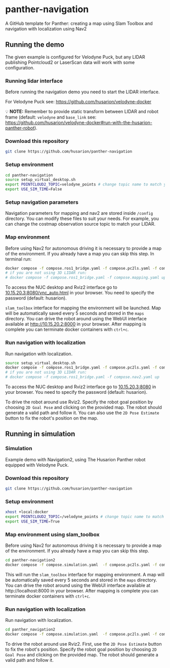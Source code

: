 # panther-navigation
A GitHub template for Panther: creating a map using Slam Toolbox and navigation with localization using Nav2

## Running the demo

The given example is configured for Velodyne Puck, but any LIDAR publishing Pointcloud2 or LaserScan data will work with some configuration.

### Running lidar interface

Before running the navigation demo you need to start the LIDAR interface. 

For Velodyne Puck see: https://github.com/husarion/velodyne-docker

:bulb: **NOTE:** Remember to provide static transform between LIDAR and robot frame (default: `velodyne` and `base_link` see: https://github.com/husarion/velodyne-docker#run-with-the-husarion-panther-robot).

### Download this repository

```bash
git clone https://github.com/husarion/panther-navigation
```

### Setup environment

```bash
cd panther-navigation
source setup_virtual_desktop.sh
export POINTCLOUD2_TOPIC=velodyne_points # change topic name to match your LIDAR pointcloud2 topic
export USE_SIM_TIME=False
```

### Setup navigation parameters

Navigation parameters for mapping and nav2 are stored inside `/config` directory. You can modify these files to suit your needs. For example, you can change the costmap observation source topic to match your LIDAR.

### Map environment

Before using Nav2 for autonomous driving it is necessary to provide a map of the environment. If you already have a map you can skip this step. In terminal run:

```bash
docker compose -f compose.ros1_bridge.yaml -f compose.pc2ls.yaml -f compose.mapping.yaml -f compose.vnc.yaml -f compose.rviz.yaml up
# if you are not using 3D LIDAR run:
# docker compose -f compose.ros1_bridge.yaml -f compose.mapping.yaml up
```

To access the NUC desktop and Rviz2 interface go to [10.15.20.3:8080/vnc_auto.html](http://10.15.20.3:8080/vnc_auto.html) in your browser. You need to specify the password (default: husarion).

`slam_toolbox` interface for mapping the environment will be launched. Map will be automatically saved every 5 seconds and stored in the `maps` directory. You can drive the robot around using the WebUI interface available at http://10.15.20.2:8000 in your browser. After mapping is complete you can terminate docker containers with `ctrl+c`.

### Run navigation with localization

Run navigation with localization.

```bash
source setup_virtual_desktop.sh
docker compose -f compose.ros1_bridge.yaml -f compose.pc2ls.yaml -f compose.nav2.yaml -f compose.vnc.yaml -f compose.rviz.yaml up
# if you are not using 3D LIDAR run:
# docker compose -f compose.ros1_bridge.yaml -f compose.nav2.yaml up
```

To access the NUC desktop and Rviz2 interface go to [10.15.20.3:8080](http://10.15.20.3:8080/vnc_auto.html) in your browser. You need to specify the password (default: husarion).

To drive the robot around use Rviz2. Specify the robot goal position by choosing `2D Goal Pose` and clicking on the provided map. The robot should generate a valid path and follow it. You can also use the `2D Pose Estimate` button to fix the robot's position on the map.

## Running in simulation

### Simulation

Example demo with Navigation2, using The Husarion Panther robot equipped with Velodyne Puck.

### Download this repository

```bash
git clone https://github.com/husarion/panther-navigation
```

### Setup environment

```bash
xhost +local:docker
export POINTCLOUD2_TOPIC=/velodyne_points # change topic name to match your lidar pointcloud2 topic
export USE_SIM_TIME=True
```

### Map environment using slam_toolbox

Before using Nav2 for autonomous driving it is necessary to provide a map of the environment. If you already have a map you can skip this step.

```bash
cd panther-navigation2
docker compose -f compose.simulation.yaml  -f compose.pc2ls.yaml -f compose.mapping.yaml -f compose.rviz.yaml up
```

This will run the `slam_toolbox` interface for mapping environment. A map will be automatically saved every 5 seconds and stored in the `maps` directory. You can drive the robot around using the WebUI interface available at http://localhost:8000 in your browser. After mapping is complete you can terminate docker containers with `ctrl+c`.

### Run navigation with localization

Run navigation with localization.

```bash
cd panther_navigation2
docker compose -f compose.simulation.yaml  -f compose.pc2ls.yaml -f compose.nav2.yaml -f compose.rviz.yaml up
```

To drive the robot around use Rviz2. First, use the `2D Pose Estimate` button to fix the robot's position. Specify the robot goal position by choosing `2D Goal Pose` and clicking on the provided map. The robot should generate a valid path and follow it.
